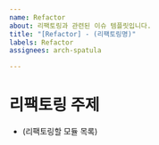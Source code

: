 ```yaml
---
name: Refactor
about: 리팩토링과 관련된 이슈 템플릿입니다.
title: "[Refactor] - (리팩토링명)"
labels: Refactor
assignees: arch-spatula

---
```


# 리팩토링 주제

- (리팩토링할 모듈 목록)
